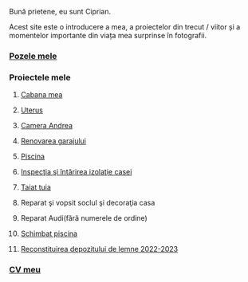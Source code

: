 
Bună prietene, eu sunt Ciprian.

Acest site este o introducere a mea, a proiectelor din trecut / viitor și a momentelor importante din viața mea surprinse în fotografii.

### [Pozele mele](./photos/)


### Proiectele mele

1.  [Cabana mea](./projects/cabana/)
1.  [Uterus](./projects/uterus/)
1.  [Camera Andrea](./projects/camera_andrea/)
1.  [Renovarea garajului](./projects/renovare_garaj/)
1.  [Piscina](./projects/piscina/)

1.  [Inspecţia şi întărirea izolaţie casei](./projects/renovare_casa/)
1.  [Taiat tuia](./projects/taiat_tuia/)
1.  Reparat şi vopsit soclul şi decoraţia casa
1.  Reparat Audi(fără numerele de ordine)
1.  [Schimbat piscina](./projects/schimbat_piscina/)
1.  [Reconstituirea depozitului de lemne 2022-2023](./projects/renovat_depozit_lemne/)

### [CV meu](./my-cv/)
<!-- ăîşţâ ȘȚÎ -->
